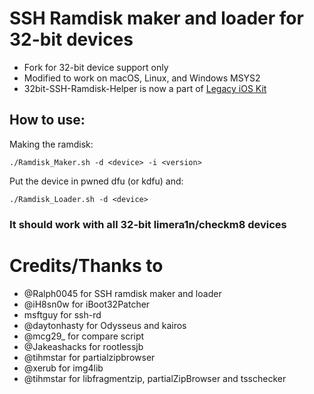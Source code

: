 # SSH Ramdisk maker and loader for 32-bit devices

- Fork for 32-bit device support only
- Modified to work on macOS, Linux, and Windows MSYS2
- 32bit-SSH-Ramdisk-Helper is now a part of [Legacy iOS Kit](https://github.com/LukeZGD/Legacy-iOS-Kit)

## How to use:
Making the ramdisk:
```
./Ramdisk_Maker.sh -d <device> -i <version>
```
Put the device in pwned dfu (or kdfu) and:
```
./Ramdisk_Loader.sh -d <device>
```
### It should work with all 32-bit limera1n/checkm8 devices

# Credits/Thanks to
- @Ralph0045 for SSH ramdisk maker and loader
- @iH8sn0w for iBoot32Patcher </br>
- msftguy for ssh-rd </br>
- @daytonhasty for Odysseus and kairos </br>
- @mcg29_ for compare script </br>
- @Jakeashacks for rootlessjb </br>
- @tihmstar for partialzipbrowser </br>
- @xerub for img4lib </br>
- @tihmstar for libfragmentzip, partialZipBrowser and tsschecker
